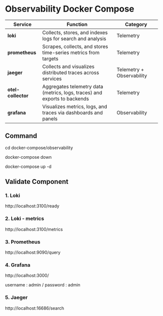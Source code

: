 # Observability Docker Compose

| Service         | Function                                                                 | Category        |
|----------------|--------------------------------------------------------------------------|-----------------|
| **loki**        | Collects, stores, and indexes logs for search and analysis              | Telemetry       |
| **prometheus**  | Scrapes, collects, and stores time-series metrics from targets          | Telemetry       |
| **jaeger**      | Collects and visualizes distributed traces across services              | Telemetry + Observability |
| **otel-collector** | Aggregates telemetry data (metrics, logs, traces) and exports to backends | Telemetry   |
| **grafana**     | Visualizes metrics, logs, and traces via dashboards and panels          | Observability   |


## Command

cd docker-compose/observability

docker-compose down

docker-compose up -d

## Validate Component

### 1. Loki
http://localhost:3100/ready

### 2. Loki - metrics
http://localhost:3100/metrics

### 3. Prometheus
http://localhost:9090/query

### 4. Grafana
http://localhost:3000/

username : admin / password : admin

### 5. Jaeger
http://localhost:16686/search
